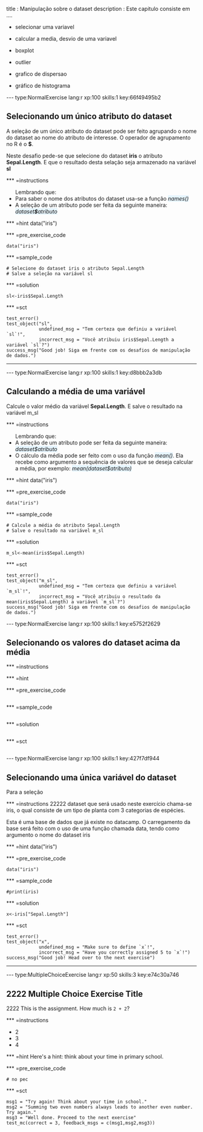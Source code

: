 title       : Manipulação sobre o dataset
description : Este capitulo consiste em ....

- selecionar uma variavel
- calcular a media, desvio de uma variavel

- boxplot
- outlier

- grafico de dispersao

- gráfico de histograma




--- type:NormalExercise lang:r xp:100 skills:1 key:66f49495b2
## Selecionando um único atributo do dataset

A seleção de um único atributo do dataset pode ser feito agrupando o nome do dataset ao nome do atributo de interesse. O operador de agrupamento no R  é o <b>$</b>.

Neste desafio pede-se que selecione do dataset <b>iris</b> o atributo <b>Sepal.Length</b>. E que o resultado desta selação seja armazenado na variável <b>sl</b>

*** =instructions
<ul>
Lembrando que:
 <li>Para saber o nome dos atributos do dataset usa-se a função <span style="font-style:italic;background:#e6f5ff">names()</span></li>
 <li>A seleção de um atributo pode ser feita da seguinte maneira: <span style="font-style:italic;background:#e6f5ff">dataset<b>$</b>atributo</span></li>
</ul>

*** =hint
data("iris")

*** =pre_exercise_code
```{r}
data("iris")
```

*** =sample_code
```{r}
# Selecione do dataset iris o atributo Sepal.Length 
# Salve a seleção na variável sl 
```

*** =solution
```{r}
sl<-iris$Sepal.Length
```

*** =sct
```{r}
test_error()
test_object("sl",
            undefined_msg = "Tem certeza que definiu a variável `sl`!",
            incorrect_msg = "Você atribuiu iris$Sepal.Length a variável `sl`?")
success_msg("Good job! Siga em frente com os desafios de manipulação de dados.")

```
---







--- type:NormalExercise lang:r xp:100 skills:1 key:d8bbb2a3db
## Calculando a média de uma variável
Calcule o valor médio da variável <b>Sepal.Length</b>. E salve o resultado na variável m_sl

*** =instructions
<ul>
Lembrando que:
 <li>A seleção de um atributo pode ser feita da seguinte maneira: <span style="font-style:italic;background:#e6f5ff">dataset$atributo</span></li>
 <li>O cálculo da média pode ser feito com o uso da função <span style="font-style:italic;background:#e6f5ff">mean()</span>. Ela recebe como argumento a sequência de valores que se deseja calcular a média, por exemplo: <span style="font-style:italic;background:#e6f5ff">mean(dataset$atributo)</span></li>
</ul>

*** =hint
data("iris")

*** =pre_exercise_code
```{r}
data("iris")
```

*** =sample_code
```{r}
# Calcule a média do atributo Sepal.Length 
# Salve o resultado na variável m_sl 
```

*** =solution
```{r}
m_sl<-mean(iris$Sepal.Length)
```

*** =sct
```{r}
test_error()
test_object("m_sl",
            undefined_msg = "Tem certeza que definiu a variável `m_sl`!",
            incorrect_msg = "Você atribuiu o resultado da mean(iris$Sepal.Length) a variável `m_sl`?")
success_msg("Good job! Siga em frente com os desafios de manipulação de dados.")

```






--- type:NormalExercise lang:r xp:100 skills:1 key:e5752f2629
## Selecionando os valores do dataset acima da média


*** =instructions

*** =hint

*** =pre_exercise_code
```{r}

```

*** =sample_code
```{r}

```

*** =solution
```{r}

```

*** =sct
```{r}

```
--- type:NormalExercise lang:r xp:100 skills:1 key:427f7df944
## Selecionando uma única variável do dataset

Para a seleção


*** =instructions
22222  dataset que será usado neste exercício chama-se iris, o qual consiste de um tipo de planta com 3 categorias de espécies.

Esta é uma base de dados que já existe no datacamp. O carregamento da base será feito com o uso de uma função chamada data, tendo como argumento o nome do dataset iris

*** =hint
data("iris")

*** =pre_exercise_code
```{r}
data("iris")

```

*** =sample_code
```{r}
#print(iris)
```

*** =solution
```{r}
x<-iris["Sepal.Length"]
```

*** =sct
```{r}
test_error()
test_object("x",
            undefined_msg = "Make sure to define `x`!",
            incorrect_msg = "Have you correctly assigned 5 to `x`!")
success_msg("Good job! Head over to the next exercise")

```
---



--- type:MultipleChoiceExercise lang:r xp:50 skills:3 key:e74c30a746
## 2222 Multiple Choice Exercise Title

2222 This is the assignment.
How much is `2 + 2`?

*** =instructions
- 2
- 3
- 4

*** =hint
Here's a hint: think about your time in primary school.

*** =pre_exercise_code
```{r}
# no pec
```

*** =sct
```{r}
msg1 = "Try again! Think about your time in school."
msg2 = "Summing two even numbers always leads to another even number. Try again."
msg3 = "Well done. Proceed to the next exercise"
test_mc(correct = 3, feedback_msgs = c(msg1,msg2,msg3))
```
